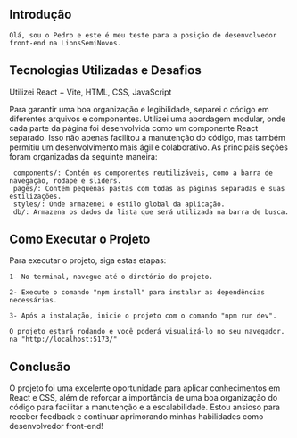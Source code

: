 ## Introdução

    Olá, sou o Pedro e este é meu teste para a posição de desenvolvedor front-end na LionsSemiNovos.

## Tecnologias Utilizadas e Desafios

Utilizei React + Vite, HTML, CSS, JavaScript

Para garantir uma boa organização e legibilidade, separei o código em diferentes arquivos e componentes. Utilizei uma abordagem modular, onde cada parte da página foi desenvolvida como um componente React separado. Isso não apenas facilitou a manutenção do código, mas     também permitiu um desenvolvimento mais ágil e colaborativo. As principais seções foram organizadas da seguinte maneira:

     components/: Contém os componentes reutilizáveis, como a barra de navegação, rodapé e sliders.
     pages/: Contém pequenas pastas com todas as páginas separadas e suas estilizações.
     styles/: Onde armazenei o estilo global da aplicação.
     db/: Armazena os dados da lista que será utilizada na barra de busca.

## Como Executar o Projeto

Para executar o projeto, siga estas etapas:

    1- No terminal, navegue até o diretório do projeto.

    2- Execute o comando "npm install" para instalar as dependências necessárias.
 
    3- Após a instalação, inicie o projeto com o comando "npm run dev".

    O projeto estará rodando e você poderá visualizá-lo no seu navegador. na "http://localhost:5173/"

## Conclusão

O projeto foi uma excelente oportunidade para aplicar conhecimentos em React e CSS, além de reforçar a importância de uma boa organização do código para facilitar a manutenção e a escalabilidade. Estou ansioso para receber feedback e continuar aprimorando minhas           habilidades como desenvolvedor front-end!

